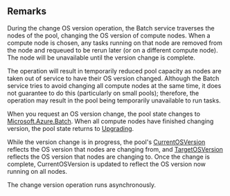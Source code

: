 ## Remarks  
 During the change OS version operation, the Batch service traverses the nodes of the pool, changing the OS version of compute nodes.  When a compute node is chosen, any tasks running on that node are removed from the node and requeued to be rerun later (or on a different compute node).  The node will be unavailable until the version change is complete.  
  
 The operation will result in temporarily reduced pool capacity as nodes are taken out of service to have their OS version changed. Although the Batch service tries to avoid changing all compute nodes at the same time, it does not guarantee to do this (particularly on small pools); therefore, the operation may result in the pool being temporarily unavailable to run tasks.  
  
 When you request an OS version change, the pool state changes to [Microsoft.Azure.Batch](assetId:///N:Microsoft.Azure.Batch?qualifyHint=False&autoUpgrade=True).  When all compute nodes have finished changing version, the pool state returns to [Upgrading](assetId:///T:Microsoft.Azure.Batch.Common.PoolState?qualifyHint=False&autoUpgrade=True).  
  
 While the version change is in progress, the pool's [CurrentOSVersion](assetId:///P:Microsoft.Azure.Batch.CloudServiceConfiguration.CurrentOSVersion?qualifyHint=False&autoUpgrade=True) reflects the OS version that nodes are changing from, and [TargetOSVersion](assetId:///P:Microsoft.Azure.Batch.CloudServiceConfiguration.TargetOSVersion?qualifyHint=False&autoUpgrade=True) reflects the OS version that nodes are changing to. Once the change is complete, CurrentOSVersion is updated to reflect the OS version now running on all nodes.  
  
 The change version operation runs asynchronously.